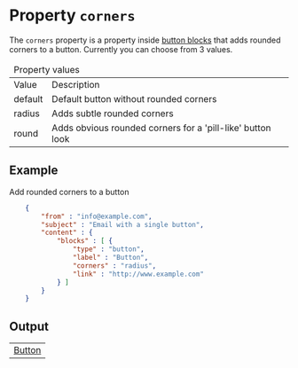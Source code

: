 # Property `corners`   

The `corners` property is a property inside <a href="/support/json/block-button">button blocks</a> that adds
rounded corners to a button. Currently you can choose from 3 values.

<table class="info">
    <thead>
        <tr><td colspan="3">Property values</td></tr>
    </thead>
    <tbody>
        <tr>
            <td>Value</td>
            <td>Description</td>
        </tr>
        <tr>
            <td>default</td>
            <td>Default button without rounded corners</td>
        </tr>
        <tr>
            <td>radius</td>
            <td>Adds subtle rounded corners</td>
        </tr>
        <tr>
            <td>round</td>
            <td>Adds obvious rounded corners for a 'pill-like' button look</td>
        </tr>
    </tbody>
</table>

## Example
Add rounded corners to a button
````json
    {
        "from" : "info@example.com",
        "subject" : "Email with a single button",
        "content" : {
            "blocks" : [ {
                "type" : "button",
                "label" : "Button",
                "corners" : "radius",
                "link" : "http://www.example.com"
            } ]
        }
    }
````
## Output

<table class="responsive-output property-button">
    <tr>
        <td>
            <a href="http://www.example.com" title="Button">Button</a>
        </td>
    </tr>
</table>
